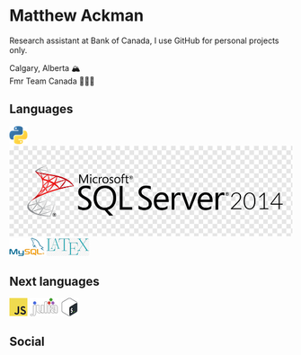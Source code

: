 # Matthew Ackman

Research assistant at Bank of Canada, I use GitHub for personal projects only. 

Calgary, Alberta 🏔\
Fmr Team Canada 🏊🏻‍♂️

## Languages
![python](https://github.com/MatthewAckman/MatthewAckman/blob/main/images/python.png)
![mssql](https://github.com/MatthewAckman/MatthewAckman/blob/main/images/mssql.png)
![mysql](https://github.com/MatthewAckman/MatthewAckman/blob/main/images/mysql.png)
![latex](https://github.com/MatthewAckman/MatthewAckman/blob/main/images/latex.jpg)

## Next languages
![js](https://github.com/MatthewAckman/MatthewAckman/blob/main/images/js.png)
![julia](https://github.com/MatthewAckman/MatthewAckman/blob/main/images/julia.png)
![bash](https://github.com/MatthewAckman/MatthewAckman/blob/main/images/bash.png)

## Social

